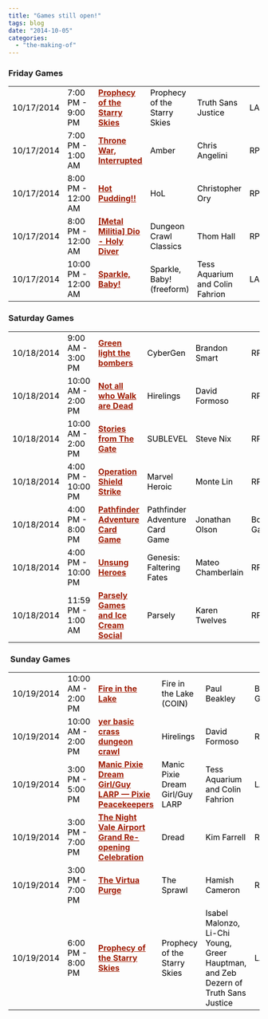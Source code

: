 ```yaml
---
title: "Games still open!"
tags: blog
date: "2014-10-05"
categories: 
  - "the-making-of"
---
```


### Friday Games

<table id="current-events" class="sortable resizable" style="color: #000000;" cellspacing="0" cellpadding="0"><tbody><tr><td>10/17/2014</td><td>7:00 PM - 9:00 PM</td><td><a style="font-weight: bold; color: #9f1c02;" title="Prophecy of the Starry Skies" href="http://www.bigbadcon.com/events/prophecy-of-the-starry-skies/">Prophecy of the Starry Skies</a></td><td>Prophecy of the Starry Skies</td><td>Truth Sans Justice</td><td>LARP</td></tr><tr class="alt"><td>10/17/2014</td><td>7:00 PM - 1:00 AM</td><td><a style="font-weight: bold; color: #9f1c02;" title="Throne War, Interrupted" href="http://www.bigbadcon.com/events/throne-war-interrupted/">Throne War, Interrupted</a></td><td>Amber</td><td>Chris Angelini</td><td>RPG</td></tr><tr><td>10/17/2014</td><td>8:00 PM - 12:00 AM</td><td><a style="font-weight: bold; color: #9f1c02;" title="Hot Pudding!!" href="http://www.bigbadcon.com/events/hot-pudding-2/">Hot Pudding!!</a></td><td>HoL</td><td>Christopher Ory</td><td>RPG</td></tr><tr><td>10/17/2014</td><td>8:00 PM - 12:00 AM</td><td><a style="font-weight: bold; color: #9f1c02;" title="[Metal Militia] Dio - Holy Diver" href="http://www.bigbadcon.com/events/metal-militia-dio-holy-diver/">[Metal Militia] Dio - Holy Diver</a></td><td>Dungeon Crawl Classics</td><td>Thom Hall</td><td>RPG</td></tr><tr><td>10/17/2014</td><td>10:00 PM - 12:00 AM</td><td><a style="font-weight: bold; color: #9f1c02;" title="Sparkle, Baby!" href="http://www.bigbadcon.com/events/sparkle-baby/">Sparkle, Baby!</a></td><td>Sparkle, Baby! (freeform)</td><td>Tess Aquarium and Colin Fahrion</td><td>LARP</td></tr></tbody></table>

### Saturday Games

<table id="current-events" class="sortable resizable" style="color: #000000;" cellspacing="0" cellpadding="0"><tbody><tr class="alt"><td>10/18/2014</td><td>9:00 AM - 3:00 PM</td><td><a style="font-weight: bold; color: #9f1c02;" title="Green light the bombers " href="http://www.bigbadcon.com/events/green-light-the-bombers/">Green light the bombers</a></td><td>CyberGen</td><td>Brandon Smart</td><td>RPG</td></tr><tr><td>10/18/2014</td><td>10:00 AM - 2:00 PM</td><td><a style="font-weight: bold; color: #9f1c02;" title="Not all who Walk are Dead" href="http://www.bigbadcon.com/events/not-all-who-walk-are-dead/">Not all who Walk are Dead</a></td><td>Hirelings</td><td>David Formoso</td><td>RPG</td></tr><tr><td>10/18/2014</td><td>10:00 AM - 2:00 PM</td><td><a style="font-weight: bold; color: #9f1c02;" title="Stories from The Gate" href="http://www.bigbadcon.com/events/stories-from-the-gate/">Stories from The Gate</a></td><td>SUBLEVEL</td><td>Steve Nix</td><td>RPG</td></tr><tr><td>10/18/2014</td><td>4:00 PM - 10:00 PM</td><td><a style="font-weight: bold; color: #9f1c02;" title="Operation Shield Strike" href="http://www.bigbadcon.com/events/operation-shield-strike/">Operation Shield Strike</a></td><td>Marvel Heroic</td><td>Monte Lin</td><td>RPG</td></tr><tr><td>10/18/2014</td><td>4:00 PM - 8:00 PM</td><td><a style="font-weight: bold; color: #9f1c02;" title="Pathfinder Adventure Card Game" href="http://www.bigbadcon.com/events/pathfinder-adventure-card-game/">Pathfinder Adventure Card Game</a></td><td>Pathfinder Adventure Card Game</td><td>Jonathan Olson</td><td>Board Game</td></tr><tr><td>10/18/2014</td><td>4:00 PM - 10:00 PM</td><td><a style="font-weight: bold; color: #9f1c02;" title="Unsung Heroes" href="http://www.bigbadcon.com/events/unsung-heroes/">Unsung Heroes</a></td><td>Genesis: Faltering Fates</td><td>Mateo Chamberlain</td><td>RPG</td></tr><tr><td>10/18/2014</td><td>11:59 PM - 1:00 AM</td><td><a style="font-weight: bold; color: #9f1c02;" title="Parsely Games and Ice Cream Social" href="http://www.bigbadcon.com/events/parsely-games-2/">Parsely Games and Ice Cream Social</a></td><td>Parsely</td><td>Karen Twelves</td><td>RPG</td></tr></tbody></table>

###  Sunday Games

<table id="current-events" class="sortable resizable" style="color: #000000;" cellspacing="0" cellpadding="0"><tbody><tr class="alt"><td>10/19/2014</td><td>10:00 AM - 2:00 PM</td><td><a style="font-weight: bold; color: #9f1c02;" title="Fire in the Lake" href="http://www.bigbadcon.com/events/fire-in-the-lake/">Fire in the Lake</a></td><td>Fire in the Lake (COIN)</td><td>Paul Beakley</td><td>Board Game</td></tr><tr><td>10/19/2014</td><td>10:00 AM - 2:00 PM</td><td><a style="font-weight: bold; color: #9f1c02;" title="yer basic crass dungeon crawl" href="http://www.bigbadcon.com/events/yer-basic-crass-dungeon-crawl/">yer basic crass dungeon crawl</a></td><td>Hirelings</td><td>David Formoso</td><td>RPG</td></tr><tr><td>10/19/2014</td><td>3:00 PM - 5:00 PM</td><td><a style="font-weight: bold; color: #9f1c02;" title="Manic Pixie Dream Girl/Guy LARP — Pixie Peacekeepers" href="http://www.bigbadcon.com/events/manic-pixie-dream-girlguy-larp-pixie-peacekeepers/">Manic Pixie Dream Girl/Guy LARP — Pixie Peacekeepers</a></td><td>Manic Pixie Dream Girl/Guy LARP</td><td>Tess Aquarium and Colin Fahrion</td><td>LARP</td></tr><tr class="alt"><td>10/19/2014</td><td>3:00 PM - 7:00 PM</td><td><a style="font-weight: bold; color: #9f1c02;" title="The Night Vale Airport Grand Re-opening Celebration" href="http://www.bigbadcon.com/events/the-night-vale-airport-grand-re-opening-celebration/">The Night Vale Airport Grand Re-opening Celebration</a></td><td>Dread</td><td>Kim Farrell</td><td>RPG</td></tr><tr><td>10/19/2014</td><td>3:00 PM - 7:00 PM</td><td><a style="font-weight: bold; color: #9f1c02;" title="The Virtua Purge" href="http://www.bigbadcon.com/events/the-virtua-purge-2/">The Virtua Purge</a></td><td>The Sprawl</td><td>Hamish Cameron</td><td>RPG</td></tr><tr class="alt"><td>10/19/2014</td><td>6:00 PM - 8:00 PM</td><td><a style="font-weight: bold; color: #9f1c02;" title="Prophecy of the Starry Skies" href="http://www.bigbadcon.com/events/prophecy-of-the-starry-skies-2/">Prophecy of the Starry Skies</a></td><td>Prophecy of the Starry Skies</td><td>Isabel Malonzo, Li-Chi Young, Greer Hauptman, and Zeb Dezern of Truth Sans Justice</td><td>LARP</td></tr></tbody></table>
